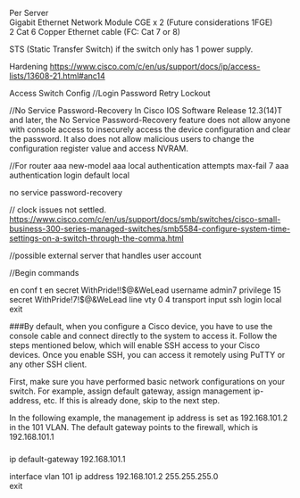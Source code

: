 Per Server<br />
Gigabit Ethernet Network Module CGE x 2 (Future considerations 1FGE)<br /> 
2 Cat 6 Copper Ethernet cable (FC: Cat 7 or 8) <br />

STS (Static Transfer Switch) if the switch only has 1 power supply.

Hardening
https://www.cisco.com/c/en/us/support/docs/ip/access-lists/13608-21.html#anc14

Access Switch Config
//Login Password Retry Lockout

//No Service Password-Recovery
In Cisco IOS Software Release 12.3(14)T and later, the No Service Password-Recovery feature does not allow anyone with console access to insecurely access the device configuration and clear the password. It also does not allow malicious users to change the configuration register value and access NVRAM.

//For router
aaa new-model
aaa local authentication attempts max-fail 7 <max-attempts>
aaa authentication login default local

no service password-recovery

// clock issues not settled.
https://www.cisco.com/c/en/us/support/docs/smb/switches/cisco-small-business-300-series-managed-switches/smb5584-configure-system-time-settings-on-a-switch-through-the-comma.html

//possible external server that handles user account

//Begin commands

en
conf t
en secret WithPride!!$@&WeLead
username admin7 privilege 15 secret WithPride!7!$@&WeLead
line vty 0 4
transport input ssh
login local
exit

###By default, when you configure a Cisco device, you have to use the console cable and connect directly to the system to access it. Follow the steps mentioned below, which will enable SSH access to your Cisco devices. Once you enable SSH, you can access it remotely using PuTTY or any other SSH client.

First, make sure you have performed basic network configurations on your switch. For example, assign default gateway, assign management ip-address, etc. If this is already done, skip to the next step.

In the following example, the management ip address is set as 192.168.101.2 in the 101 VLAN. The default gateway points to the firewall, which is 192.168.101.1
###

ip default-gateway 192.168.101.1

interface vlan 101
ip address 192.168.101.2 255.255.255.0                  
exit
